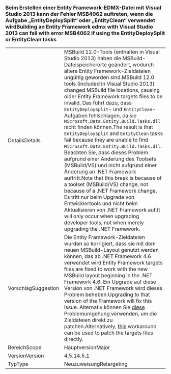 ### <a name="building-an-entity-framework-edmx-with-visual-studio-2013-can-fail-with-error-msb4062-if-using-the-entitydeploysplit-or-entityclean-tasks"></a><span data-ttu-id="1a293-101">Beim Erstellen einer Entity Framework-EDMX-Datei mit Visual Studio 2013 kann der Fehler MSB4062 auftreten, wenn die Aufgabe „EntityDeploySplit“ oder „EntityClean“ verwendet wird</span><span class="sxs-lookup"><span data-stu-id="1a293-101">Building an Entity Framework edmx with Visual Studio 2013 can fail with error MSB4062 if using the EntityDeploySplit or EntityClean tasks</span></span>

|   |   |
|---|---|
|<span data-ttu-id="1a293-102">Details</span><span class="sxs-lookup"><span data-stu-id="1a293-102">Details</span></span>|<span data-ttu-id="1a293-103">MSBuild 12.0-Tools (enthalten in Visual Studio 2013) haben die MSBuild-Dateispeicherorte geändert, wodurch ältere Entity Framework-Zieldateien ungültig geworden sind.</span><span class="sxs-lookup"><span data-stu-id="1a293-103">MSBuild 12.0 tools (included in Visual Studio 2013) changed MSBuild file locations, causing older Entity Framework targets files to be invalid.</span></span> <span data-ttu-id="1a293-104">Das führt dazu, dass <code>EntityDeploySplit</code>- und <code>EntityClean</code>-Aufgaben fehlschlagen, da sie <code>Microsoft.Data.Entity.Build.Tasks.dll</code> nicht finden können.</span><span class="sxs-lookup"><span data-stu-id="1a293-104">The result is that <code>EntityDeploySplit</code> and <code>EntityClean</code> tasks fail because they are unable to find <code>Microsoft.Data.Entity.Build.Tasks.dll</code>.</span></span> <span data-ttu-id="1a293-105">Beachten Sie, dass dieses Problem aufgrund einer Änderung des Toolsets (MSBuild/VS) und nicht aufgrund einer Änderung an .NET Framework auftritt.</span><span class="sxs-lookup"><span data-stu-id="1a293-105">Note that this break is because of a toolset (MSBuild/VS) change, not because of a .NET Framework change.</span></span> <span data-ttu-id="1a293-106">Es tritt nur beim Upgrade von Entwicklertools und nicht beim Aktualisieren von .NET Framework auf.</span><span class="sxs-lookup"><span data-stu-id="1a293-106">It will only occur when upgrading developer tools, not when merely upgrading the .NET Framework.</span></span>|
|<span data-ttu-id="1a293-107">Vorschlag</span><span class="sxs-lookup"><span data-stu-id="1a293-107">Suggestion</span></span>|<span data-ttu-id="1a293-108">Die Entity Framework-Zieldateien wurden so korrigiert, dass sie mit dem neuen MSBuild-Layout genutzt werden können, das ab .NET Framework 4.6 verwendet wird.</span><span class="sxs-lookup"><span data-stu-id="1a293-108">Entity Framework targets files are fixed to work with the new MSBuild layout beginning in the .NET Framework 4.6.</span></span> <span data-ttu-id="1a293-109">Ein Upgrade auf diese Version von .NET Framework wird dieses Problem beheben.</span><span class="sxs-lookup"><span data-stu-id="1a293-109">Upgrading to that version of the Framework will fix this issue.</span></span> <span data-ttu-id="1a293-110">Alternativ können Sie [diese](http://stackoverflow.com/a/24249247/131944) Problemumgehung verwenden, um die Zieldateien direkt zu patchen.</span><span class="sxs-lookup"><span data-stu-id="1a293-110">Alternatively, [this](http://stackoverflow.com/a/24249247/131944) workaround can be used to patch the targets files directly.</span></span>|
|<span data-ttu-id="1a293-111">Bereich</span><span class="sxs-lookup"><span data-stu-id="1a293-111">Scope</span></span>|<span data-ttu-id="1a293-112">Hauptversion</span><span class="sxs-lookup"><span data-stu-id="1a293-112">Major</span></span>|
|<span data-ttu-id="1a293-113">Version</span><span class="sxs-lookup"><span data-stu-id="1a293-113">Version</span></span>|<span data-ttu-id="1a293-114">4.5.1</span><span class="sxs-lookup"><span data-stu-id="1a293-114">4.5.1</span></span>|
|<span data-ttu-id="1a293-115">Typ</span><span class="sxs-lookup"><span data-stu-id="1a293-115">Type</span></span>|<span data-ttu-id="1a293-116">Neuzuweisung</span><span class="sxs-lookup"><span data-stu-id="1a293-116">Retargeting</span></span>|

